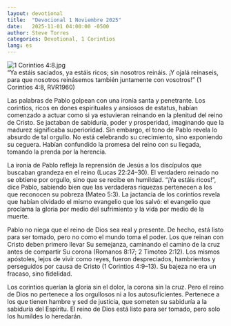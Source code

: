 ```yaml
---
layout: devotional
title:  "Devocional 1 Noviembre 2025"
date:   2025-11-01 04:00:00 -0500
author: Steve Torres
categories: Devotional, 1 Corintios
lang: es
---
```

<img src="https://sitemedia.esteeb.com/file/esteebcomsitemedia/devotional_images/1-Corinthians/ES-1Cor-4_8.jpg?raw=true" alt="1 Corintios 4:8.jpg" style="max-width: 100%; height: auto;">

<div class="scripture">
  “Ya estáis saciados, ya estáis ricos; sin nosotros reináis. ¡Y ojalá reinaseis, para que nosotros reinásemos también juntamente con vosotros!” (1 Corintios 4:8, RVR1960)
</div>

Las palabras de Pablo golpean con una ironía santa y penetrante. Los corintios, ricos en dones espirituales y ansiosos de estatus, habían comenzado a actuar como si ya estuvieran reinando en la plenitud del reino de Cristo. Se jactaban de sabiduría, poder y prosperidad, imaginando que la madurez significaba superioridad. Sin embargo, el tono de Pablo revela lo absurdo de tal orgullo. No está celebrando su crecimiento, sino exponiendo su ceguera. Habían confundido la promesa del reino con su llegada, tomando la prenda por la herencia.

La ironía de Pablo refleja la reprensión de Jesús a los discípulos que buscaban grandeza en el reino (Lucas 22:24–30). El verdadero reinado no se obtiene por orgullo, sino que se recibe en humildad. “¡Ya estáis ricos!”, dice Pablo, sabiendo bien que las verdaderas riquezas pertenecen a los que reconocen su pobreza (Mateo 5:3). La jactancia de los corintios revela que habían olvidado el mismo evangelio que los salvó: el evangelio que proclama la gloria por medio del sufrimiento y la vida por medio de la muerte.

Pablo no niega que el reino de Dios sea real y presente. De hecho, está listo para ser tomado, pero no como el mundo toma el poder. Los que reinan con Cristo deben primero llevar Su semejanza, caminando el camino de la cruz antes de compartir Su corona (Romanos 8:17; 2 Timoteo 2:12). Los mismos apóstoles, lejos de vivir como reyes, fueron despreciados, hambrientos y perseguidos por causa de Cristo (1 Corintios 4:9–13). Su bajeza no era un fracaso, sino fidelidad.

Los corintios querían la gloria sin el dolor, la corona sin la cruz. Pero el reino de Dios no pertenece a los orgullosos ni a los autosuficientes. Pertenece a los que tienen hambre y sed de justicia, que someten su sabiduría a la sabiduría del Espíritu. El reino de Dios está listo para ser tomado, pero solo los humildes lo heredarán.
